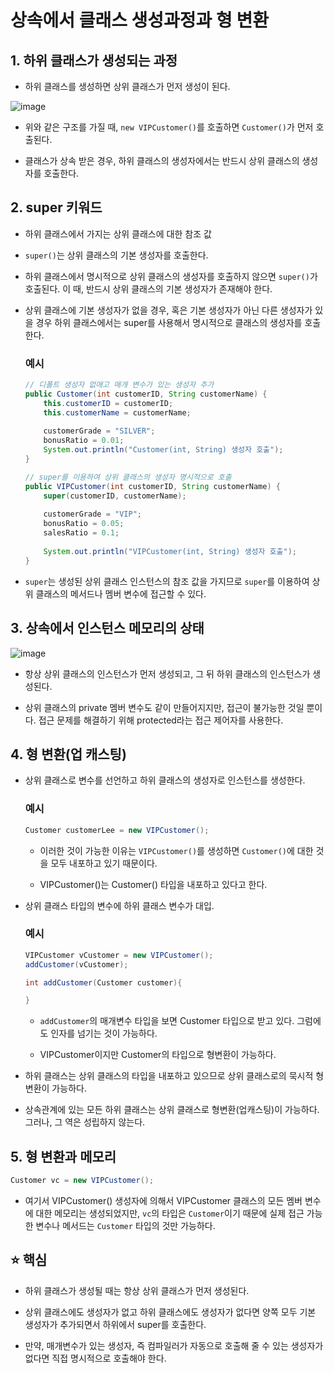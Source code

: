 # 상속에서 클래스 생성과정과 형 변환

## 1. 하위 클래스가 생성되는 과정

* 하위 클래스를 생성하면 상위 클래스가 먼저 생성이 된다.

![image](https://user-images.githubusercontent.com/27791880/151649703-e5daef7e-cd16-4307-abbe-74ffbb73c9c0.png)

* 위와 같은 구조를 가질 때, `new VIPCustomer()`를 호출하면 `Customer()`가 먼저 호출된다.

* 클래스가 상속 받은 경우, 하위 클래스의 생성자에서는 반드시 상위 클래스의 생성자를 호출한다.

## 2. super 키워드

* 하위 클래스에서 가지는 상위 클래스에 대한 참조 값

* `super()`는 상위 클래스의 기본 생성자를 호출한다.

* 하위 클래스에서 명시적으로 상위 클래스의 생성자를 호출하지 않으면 `super()`가 호출된다. 이 때, 반드시 상위 클래스의 기본 생성자가 존재해야 한다.

* 상위 클래스에 기본 생성자가 없을 경우, 혹은 기본 생성자가 아닌 다른 생성자가 있을 경우 하위 클래스에서는 super를 사용해서 명시적으로 클래스의 생성자를 호출한다.

    ### 예시
    ```java
    // 디폴트 생성자 없애고 매개 변수가 있는 생성자 추가
    public Customer(int customerID, String customerName) {
        this.customerID = customerID;
        this.customerName = customerName;
            
        customerGrade = "SILVER";
        bonusRatio = 0.01;
        System.out.println("Customer(int, String) 생성자 호출");
    }
    ```
    ```java
    // super를 이용하여 상위 클래스의 생성자 명시적으로 호출
    public VIPCustomer(int customerID, String customerName) {
        super(customerID, customerName);
            
        customerGrade = "VIP";
        bonusRatio = 0.05;
        salesRatio = 0.1;
            
        System.out.println("VIPCustomer(int, String) 생성자 호출");
    }
    ```

* `super`는 생성된 상위 클래스 인스턴스의 참조 값을 가지므로 `super`를 이용하여 상위 클래스의 메서드나 멤버 변수에 접근할 수 있다.

## 3. 상속에서 인스턴스 메모리의 상태

![image](https://user-images.githubusercontent.com/27791880/151664980-d78fc0da-7fde-4d7d-a24a-599d6e6f1451.png)

* 항상 상위 클래스의 인스턴스가 먼저 생성되고, 그 뒤 하위 클래스의 인스턴스가 생성된다.

* 상위 클래스의 private 멤버 변수도 같이 만들어지지만, 접근이 불가능한 것일 뿐이다. 접근 문제를 해결하기 위해 protected라는 접근 제어자를 사용한다.

## 4. 형 변환(업 캐스팅)

* 상위 클래스로 변수를 선언하고 하위 클래스의 생성자로 인스턴스를 생성한다.

    ### 예시

    ```java
    Customer customerLee = new VIPCustomer();
    ```

    * 이러한 것이 가능한 이유는 `VIPCustomer()`를 생성하면 `Customer()`에 대한 것을 모두 내포하고 있기 때문이다.

    * VIPCustomer()는 Customer() 타입을 내포하고 있다고 한다.

* 상위 클래스 타입의 변수에 하위 클래스 변수가 대입.

    ### 예시

    ```java
    VIPCustomer vCustomer = new VIPCustomer();
    addCustomer(vCustomer);
    
    int addCustomer(Customer customer){

    }
    ```

    * `addCustomer`의 매개변수 타입을 보면 Customer 타입으로 받고 있다. 그럼에도 인자를 넘기는 것이 가능하다.

    * VIPCustomer이지만 Customer의 타입으로 형변환이 가능하다.

* 하위 클래스는 상위 클래스의 타입을 내포하고 있으므로 상위 클래스로의 묵시적 형 변환이 가능하다.

* 상속관계에 있는 모든 하위 클래스는 상위 클래스로 형변환(업캐스팅)이 가능하다. 그러나, 그 역은 성립하지 않는다.

## 5. 형 변환과 메모리

```java
Customer vc = new VIPCustomer();
```

* 여기서 VIPCustomer() 생성자에 의해서 VIPCustomer 클래스의 모든 멤버 변수에 대한 메모리는 생성되었지만, `vc`의 타입은 `Customer`이기 때문에 실제 접근 가능한 변수나 메서드는 `Customer` 타입의 것만 가능하다.


## ⭐ 핵심

* 하위 클래스가 생성될 때는 항상 상위 클래스가 먼저 생성된다.

* 상위 클래스에도 생성자가 없고 하위 클래스에도 생성자가 없다면 양쪽 모두 기본 생성자가 추가되면서 하위에서 super를 호출한다.

* 만약, 매개변수가 있는 생성자, 즉 컴파일러가 자동으로 호출해 줄 수 있는 생성자가 없다면 직접 명시적으로 호출해야 한다.